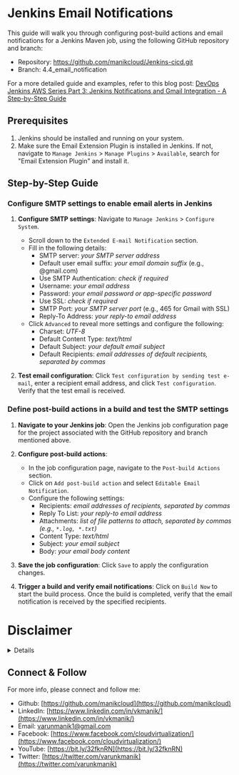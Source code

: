 # Jenkins Email Notifications

This guide will walk you through configuring post-build actions and email notifications for a Jenkins Maven job, using the following GitHub repository and branch:

- Repository: https://github.com/manikcloud/Jenkins-cicd.git
- Branch: 4.4_email_notification

For a more detailed guide and examples, refer to this blog post: [DevOps Jenkins AWS Series Part 3: Jenkins Notifications and Gmail Integration - A Step-by-Step Guide](https://varunmanik1.medium.com/devops-jenkins-aws-series-part-3-jenkins-notifications-and-gmail-integration-a-step-by-step-bb2cac5dbd4c)

## Prerequisites

1. Jenkins should be installed and running on your system.
2. Make sure the Email Extension Plugin is installed in Jenkins. If not, navigate to `Manage Jenkins` > `Manage Plugins` > `Available`, search for "Email Extension Plugin" and install it.

## Step-by-Step Guide

### Configure SMTP settings to enable email alerts in Jenkins

1. **Configure SMTP settings**: Navigate to `Manage Jenkins` > `Configure System`.
   - Scroll down to the `Extended E-mail Notification` section.
   - Fill in the following details:
     - SMTP server: *your SMTP server address*
     - Default user email suffix: *your email domain suffix* (e.g., @gmail.com)
     - Use SMTP Authentication: *check if required*
     - Username: *your email address*
     - Password: *your email password or app-specific password*
     - Use SSL: *check if required*
     - SMTP Port: *your SMTP server port* (e.g., 465 for Gmail with SSL)
     - Reply-To Address: *your reply-to email address*
   - Click `Advanced` to reveal more settings and configure the following:
     - Charset: *UTF-8*
     - Default Content Type: *text/html*
     - Default Subject: *your default email subject*
     - Default Recipients: *email addresses of default recipients, separated by commas*

2. **Test email configuration**: Click `Test configuration by sending test e-mail`, enter a recipient email address, and click `Test configuration`. Verify that the test email is received.

### Define post-build actions in a build and test the SMTP settings

1. **Navigate to your Jenkins job**: Open the Jenkins job configuration page for the project associated with the GitHub repository and branch mentioned above.

2. **Configure post-build actions**:
   - In the job configuration page, navigate to the `Post-build Actions` section.
   - Click on `Add post-build action` and select `Editable Email Notification`.
   - Configure the following settings:
     - Recipients: *email addresses of recipients, separated by commas*
     - Reply To List: *your reply-to email address*
     - Attachments: *list of file patterns to attach, separated by commas (e.g., `*.log, *.txt`)*
     - Content Type: *text/html*
     - Subject: *your email subject*
     - Body: *your email body content*

3. **Save the job configuration**: Click `Save` to apply the configuration changes.

4. **Trigger a build and verify email notifications**: Click on `Build Now` to start the build process. Once the build is completed, verify that the email notification is received by the specified recipients.

# Disclaimer
<details>

Please note that the entire repository is owned and maintained by [Varun Kumar Manik](https://www.linkedin.com/in/vkmanik/). While every effort has been made to ensure the accuracy and reliability of the information and resources provided in this repository, Varun Kumar Manik takes full responsibility for any errors or inaccuracies that may be present.

Simplilearn is not responsible for the content or materials provided in this repository and disclaims all liability for any issues, misunderstandings, or claims that may arise from the use of the information or materials provided. By using this repository, you acknowledge that Varun Kumar Manik is solely accountable for its content, and you agree to hold Simplilearn harmless from any claims or liabilities that may arise as a result of your use or reliance on the information provided herein.

It is important to understand that this repository contains educational materials for a training course, and users are expected to apply their own judgment and discretion when utilizing the provided resources. Neither Varun Kumar Manik nor Simplilearn can guarantee specific results or outcomes from following the materials in this repository.

</details>

## Connect & Follow

For more info, please connect and follow me:

- Github: [https://github.com/manikcloud](https://github.com/manikcloud)
- LinkedIn: [https://www.linkedin.com/in/vkmanik/](https://www.linkedin.com/in/vkmanik/)
- Email: [varunmanik1@gmail.com](mailto:varunmanik1@gmail.com)
- Facebook: [https://www.facebook.com/cloudvirtualization/](https://www.facebook.com/cloudvirtualization/)
- YouTube: [https://bit.ly/32fknRN](https://bit.ly/32fknRN)
- Twitter: [https://twitter.com/varunkmanik](https://twitter.com/varunkmanik)

